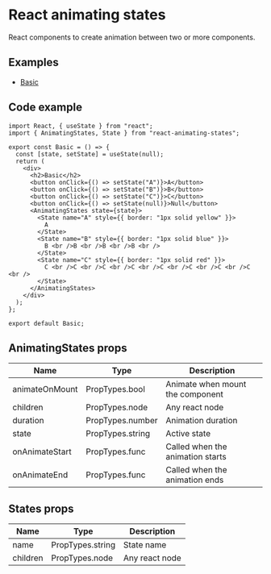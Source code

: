 # React animating states

React components to create animation between two or more components.

## Examples

- [Basic](https://codesandbox.io/s/react-animating-states-givg7)

## Code example

```JSX
import React, { useState } from "react";
import { AnimatingStates, State } from "react-animating-states";

export const Basic = () => {
  const [state, setState] = useState(null);
  return (
    <div>
      <h2>Basic</h2>
      <button onClick={() => setState("A")}>A</button>
      <button onClick={() => setState("B")}>B</button>
      <button onClick={() => setState("C")}>C</button>
      <button onClick={() => setState(null)}>Null</button>
      <AnimatingStates state={state}>
        <State name="A" style={{ border: "1px solid yellow" }}>
          A
        </State>
        <State name="B" style={{ border: "1px solid blue" }}>
          B <br />B <br />B <br />B <br />
        </State>
        <State name="C" style={{ border: "1px solid red" }}>
          C <br />C <br />C <br />C <br />C <br />C <br />C <br />C <br />
        </State>
      </AnimatingStates>
    </div>
  );
};

export default Basic;
```

## AnimatingStates props

| Name           | Type             | Description                      |
| -------------- | ---------------- | -------------------------------- |
| animateOnMount | PropTypes.bool   | Animate when mount the component |
| children       | PropTypes.node   | Any react node                   |
| duration       | PropTypes.number | Animation duration               |
| state          | PropTypes.string | Active state                     |
| onAnimateStart | PropTypes.func   | Called when the animation starts |
| onAnimateEnd   | PropTypes.func   | Called when the animation ends   |

## States props

| Name     | Type             | Description    |
| -------- | ---------------- | -------------- |
| name     | PropTypes.string | State name     |
| children | PropTypes.node   | Any react node |
